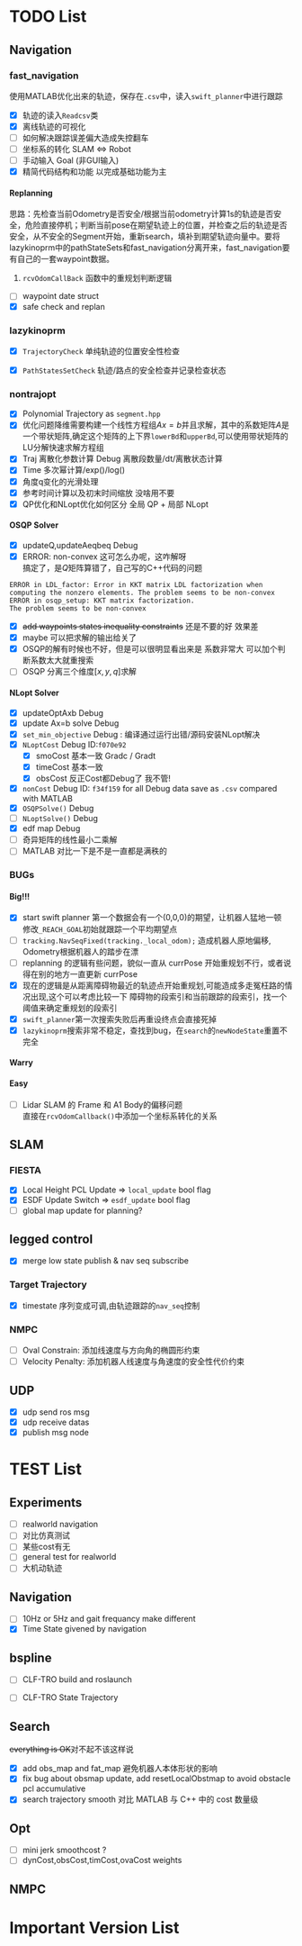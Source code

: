 # TODO List

## Navigation
### fast_navigation

使用MATLAB优化出来的轨迹，保存在`.csv`中，读入`swift_planner`中进行跟踪
- [x] 轨迹的读入`Readcsv`类
- [x] 离线轨迹的可视化
- [ ] 如何解决跟踪误差偏大造成失控翻车
- [ ] 坐标系的转化 SLAM <=> Robot
- [ ] 手动输入 Goal (非GUI输入)
- [x] 精简代码结构和功能 以完成基础功能为主

#### Replanning
思路：先检查当前Odometry是否安全/根据当前odometry计算1s的轨迹是否安全，危险直接停机；判断当前pose在期望轨迹上的位置，并检查之后的轨迹是否安全，从不安全的Segment开始，重新search，填补到期望轨迹向量中。要将lazykinoprm中的pathStateSets和fast_navigation分离开来，fast_navigation要有自己的一套waypoint数据。
1. `rcvOdomCallBack` 函数中的重规划判断逻辑
- [ ] waypoint date struct
- [x] safe check and replan

### lazykinoprm
- [x] `TrajectoryCheck` 单纯轨迹的位置安全性检查
- [x] `PathStatesSetCheck` 轨迹/路点的安全检查并记录检查状态



### nontrajopt
- [x] Polynomial Trajectory as `segment.hpp`
- [x] 优化问题降维需要构建一个线性方程组$Ax=b$并且求解，其中的系数矩阵$A$是一个带状矩阵,确定这个矩阵的上下界`lowerBd`和`upperBd`,可以使用带状矩阵的LU分解快速求解方程组
- [x] Traj 离散化参数计算 Debug 离散段数量/dt/离散状态计算
- [x] Time 多次幂计算/exp()/log()
- [x] 角度q变化的光滑处理
- [x] 参考时间计算以及初末时间缩放 没啥用不要
- [x] QP优化和NLopt优化如何区分 全局 QP + 局部 NLopt

#### OSQP Solver
- [x] updateQ,updateAeqbeq Debug
- [x] ERROR: non-convex 这可怎么办呢，这咋解呀  
搞定了，是$Q$矩阵算错了，自己写的C++代码的问题
```
ERROR in LDL_factor: Error in KKT matrix LDL factorization when computing the nonzero elements. The problem seems to be non-convex
ERROR in osqp_setup: KKT matrix factorization.
The problem seems to be non-convex
```
- [x] ~~add waypoints states inequality constraints~~ 还是不要的好 效果差
- [x] maybe 可以把求解的输出给关了
- [x] OSQP的解有时候也不好，但是可以很明显看出来是 系数非常大 可以加个判断系数太大就重搜索
- [ ] OSQP 分离三个维度$[x,y,q]$求解
#### NLopt Solver
- [x] updateOptAxb Debug
- [x] update Ax=b solve Debug
- [x] `set_min_objective` Debug : 编译通过运行出错/源码安装NLopt解决
- [x] `NLoptCost` Debug ID:`f070e92` 
    - [x] smoCost 基本一致 Gradc / Gradt
    - [x] timeCost 基本一致
    - [x] obsCost 反正Cost都Debug了 我不管!
- [x] `nonCost` Debug ID: `f34f159` for all Debug data save as `.csv` compared with MATLAB
- [x] `OSQPSolve()` Debug
- [ ] `NLoptSolve()` Debug
- [x] edf map Debug
- [ ] 奇异矩阵的线性最小二乘解
- [ ] MATLAB 对比一下是不是一直都是满秩的
### BUGs
#### Big!!!
- [x] start swift planner 第一个数据会有一个(0,0,0)的期望，让机器人猛地一顿  
修改`_REACH_GOAL`初始就跟踪一个平均期望点
- [ ] `tracking.NavSeqFixed(tracking._local_odom);` 造成机器人原地偏移, Odometry根据机器人的踏步在漂
- [ ] replanning 的逻辑有些问题，貌似一直从 currPose 开始重规划不行，或者说得在别的地方一直更新 currPose
- [x] 现在的逻辑是从距离障碍物最近的轨迹点开始重规划,可能造成多走冤枉路的情况出现,这个可以考虑比较一下 障碍物的段索引和当前跟踪的段索引，找一个阈值来确定重规划的段索引
- [x] `swift_planner`第一次搜索失败后再重设终点会直接死掉
- [x] `lazykinoprm`搜索非常不稳定，查找到bug，在`search`的`newNodeState`重置不完全
#### Warry

#### Easy
- [ ] Lidar SLAM 的 Frame 和 A1 Body的偏移问题  
直接在`rcvOdomCallback()`中添加一个坐标系转化的关系

## SLAM

### FIESTA
- [x] Local Height PCL Update => `local_update` bool flag
- [x] ESDF Update Switch => `esdf_update` bool flag
- [ ] global map update for planning?

## legged control
- [x] merge low state publish & nav seq subscribe

### Target Trajectory
- [x] timestate 序列变成可调,由轨迹跟踪的`nav_seq`控制

### NMPC
- [ ] Oval Constrain: 添加线速度与方向角的椭圆形约束
- [ ] Velocity Penalty: 添加机器人线速度与角速度的安全性代价约束

## UDP
- [x] udp send ros msg
- [x] udp receive datas
- [x] publish msg node

# TEST List

## Experiments
- [ ] realworld navigation
- [ ] 对比仿真测试
- [ ] 某些cost有无
- [ ] general test for realworld
- [ ] 大机动轨迹
## Navigation
- [ ] 10Hz or 5Hz and gait frequancy make different
- [x] Time State givened by navigation
## bspline
- [ ] CLF-TRO build and roslaunch
- [ ] CLF-TRO State Trajectory


## Search
~~everything is OK~~对不起不该这样说
- [x] add obs_map and fat_map 避免机器人本体形状的影响
- [x] fix bug about obsmap update, add resetLocalObstmap to avoid obstacle pcl accumulative
- [x] search trajectory smooth 对比 MATLAB 与 C++ 中的 cost 数量级

## Opt
- [ ] mini jerk smoothcost ?
- [ ] dynCost,obsCost,timCost,ovaCost weights

## NMPC

# Important Version List


